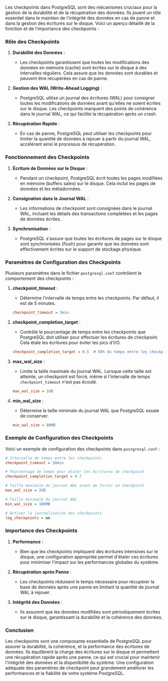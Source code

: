 Les checkpoints dans PostgreSQL sont des mécanismes cruciaux pour la gestion de la durabilité et de la récupération des données. Ils jouent un rôle essentiel dans le maintien de l'intégrité des données en cas de panne et dans la gestion des écritures sur le disque. Voici un aperçu détaillé de la fonction et de l'importance des checkpoints :

### Rôle des Checkpoints

1. **Durabilité des Données** :
   - Les checkpoints garantissent que toutes les modifications des données en mémoire (cache) sont écrites sur le disque à des intervalles réguliers. Cela assure que les données sont durables et peuvent être récupérées en cas de panne.

2. **Gestion des WAL (Write-Ahead Logging)** :
   - PostgreSQL utilise un journal des écritures (WAL) pour consigner toutes les modifications de données avant qu'elles ne soient écrites sur le disque. Les checkpoints marquent des points de cohérence dans le journal WAL, ce qui facilite la récupération après un crash.

3. **Récupération Rapide** :
   - En cas de panne, PostgreSQL peut utiliser les checkpoints pour limiter la quantité de données à rejouer à partir du journal WAL, accélérant ainsi le processus de récupération.

### Fonctionnement des Checkpoints

1. **Écriture de Données sur le Disque** :
   - Pendant un checkpoint, PostgreSQL écrit toutes les pages modifiées en mémoire (buffers sales) sur le disque. Cela inclut les pages de données et les métadonnées.

2. **Consignation dans le Journal WAL** :
   - Les informations de checkpoint sont consignées dans le journal WAL, incluant les détails des transactions complétées et les pages de données écrites.

3. **Synchronisation** :
   - PostgreSQL s'assure que toutes les écritures de pages sur le disque sont synchronisées (flush) pour garantir que les données sont effectivement écrites sur le support de stockage physique.

### Paramètres de Configuration des Checkpoints

Plusieurs paramètres dans le fichier `postgresql.conf` contrôlent le comportement des checkpoints :

1. **checkpoint_timeout** :
   - Détermine l'intervalle de temps entre les checkpoints. Par défaut, il est de 5 minutes.

   ```ini
   checkpoint_timeout = 5min
   ```

2. **checkpoint_completion_target** :
   - Contrôle le pourcentage de temps entre les checkpoints que PostgreSQL doit utiliser pour effectuer les écritures de checkpoint. Cela étale les écritures pour éviter les pics d'I/O.

   ```ini
   checkpoint_completion_target = 0.5  # 50% du temps entre les checkpoints
   ```

3. **max_wal_size** :
   - Limite la taille maximale du journal WAL. Lorsque cette taille est atteinte, un checkpoint est forcé, même si l'intervalle de temps `checkpoint_timeout` n'est pas écoulé.

   ```ini
   max_wal_size = 1GB
   ```

4. **min_wal_size** :
   - Détermine la taille minimale du journal WAL que PostgreSQL essaie de conserver.

   ```ini
   min_wal_size = 80MB
   ```

### Exemple de Configuration des Checkpoints

Voici un exemple de configuration des checkpoints dans `postgresql.conf` :

```ini
# Intervalle de temps entre les checkpoints
checkpoint_timeout = 10min

# Pourcentage de temps pour étaler les écritures de checkpoint
checkpoint_completion_target = 0.7

# Taille maximale du journal WAL avant de forcer un checkpoint
max_wal_size = 2GB

# Taille minimale du journal WAL
min_wal_size = 100MB

# Activer la journalisation des checkpoints
log_checkpoints = on
```

### Importance des Checkpoints

1. **Performance** :
   - Bien que les checkpoints impliquent des écritures intensives sur le disque, une configuration appropriée permet d'étaler ces écritures pour minimiser l'impact sur les performances globales du système.

2. **Récupération après Panne** :
   - Les checkpoints réduisent le temps nécessaire pour récupérer la base de données après une panne en limitant la quantité de journal WAL à rejouer.

3. **Intégrité des Données** :
   - Ils assurent que les données modifiées sont périodiquement écrites sur le disque, garantissant la durabilité et la cohérence des données.

### Conclusion

Les checkpoints sont une composante essentielle de PostgreSQL pour assurer la durabilité, la cohérence, et la performance des écritures de données. Ils équilibrent la charge des écritures sur le disque et permettent une récupération rapide après une panne, ce qui est crucial pour maintenir l'intégrité des données et la disponibilité du système. Une configuration adéquate des paramètres de checkpoint peut grandement améliorer les performances et la fiabilité de votre système PostgreSQL.